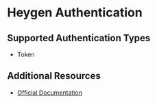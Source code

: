 # Heygen Authentication

## Supported Authentication Types

- Token

## Additional Resources

- [Official Documentation](https://docs.heygen.com)
